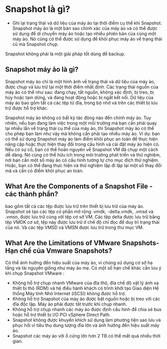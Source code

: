 # Snapshot là gì?
* Ghi lại trạng thái và dữ liệu của máy ảo tại thời điểm cụ thể khi Snapshot. Snapshot máy ảo là một bản sao chính xác của máy ảo và có thể được sử dụng để di chuyển máy ảo hoặc tạo nhiều phiên bản của cùng một máy ảo. Nó cũng có thể được sử dụng để khôi phục máy ảo về trạng thái cũ mà Snapshot chụp.

Snapshot không phải là một giải pháp tốt dùng để backup.
## Snapshot máy ảo là gì?
Snapshot máy ảo chỉ là một hình ảnh về trạng thái và dữ liệu của máy ảo, được chụp và lưu trữ tại một thời điểm nhất định. Các trạng thái nguồn của máy ảo có thể như sau: đang chạy, tắt nguồn, không xác định, bị treo, bị hủy hoặc tạm dừng, và đang hoạt động hoặc bị ngắt kết nối. Dữ liệu của máy ảo bao gồm tất cả các tệp từ đĩa, trong bộ nhớ và trên các thiết bị lưu trữ được hỗ trợ khác.

Snapshot máy ảo không có bất kỳ tác động nào đến chính máy ảo. Tuy nhiên, nếu bạn đang làm việc trong một môi trường mà bạn cần phải quay lại nhiều lần về trạng thái cụ thể của máy ảo, thì Snapshot máy ảo có thể cho phép bạn làm như vậy mà không cần phải tạo nhiều máy ảo. Ví dụ: bạn có thể sử dụng Snapshot máy ảo làm điểm khôi phục an toàn để thực hiện nâng cấp hoặc thực hiện thay đổi trong cấu hình và cài đặt máy ảo hiện có. Nếu có sự cố, bạn có thể hoàn nguyên về Snapshot VM đã chụp một cách dễ dàng. Nó cũng có thể hữu ích trong môi trường phát triển và thử nghiệm, nơi bạn cần một số máy ảo có cấu hình tương tự cho mục đích thử nghiệm. Hoặc, bạn có thể đang thực hiện và thử nghiệm lặp đi lặp lại một số thay đổi mã và cần có điểm khôi phục an toàn.

## What Are the Components of a Snapshot File - các thành phần?

bao gồm tất cả các tệp được lưu trữ trên thiết bị lưu trữ của máy ảo. Snapshot sẽ tạo các tệp có phần mở rộng .vmdk, -delta.vmdk, .vmsd và .vmsn, được lưu trữ cùng với tệp cơ sở VM. Các tệp delta được lưu trữ bằng tệp VMDK cơ sở, tệp này được lưu trữ ở chế độ chỉ đọc để duy trì trạng thái của nó. Và các tệp VMSD và VMSN được lưu trữ trong thư mục VM.

## What Are the Limitations of VMware Snapshots- Hạn chế của Vmware Snapshots?
Có thể ảnh hưởng đến hiệu suất của máy ảo, vì chúng sử dụng cơ sở hạ tầng và tài nguyên giống như máy ảo mẹ. Có một số hạn chế khác cần lưu ý khi chụp Snapshot VMware :
* Không hỗ trợ chụp nhanh VMware của đĩa thô, đĩa chế độ vật lý ánh xạ thiết bị thô (RDM) và hệ điều hành khách có trình khởi tạo Giao diện Hệ thống Máy tính Nhỏ Internet (iSCSI) không được hỗ trợ.
* Không hỗ trợ Snapshot của máy ảo được bật nguồn hoặc bị treo với các đĩa độc lập. Máy ảo phải được tắt trước khi chụp nhanh.
* Không hỗ trợ chụp nhanh các máy ảo được định cấu hình để chia sẻ bus hoặc hỗ trợ thiết bị I/O PCI vSphere Direct Path.
* Snapshot không được khuyến khích sử dụng làm phương tiện sao lưu và phục hồi vì tiêu thụ dung lượng đĩa lớn và ảnh hưởng đến hiệu suất máy ảo.
* Snapshot các máy ảo với ổ cứng lớn hơn 2 TB có thể mất quá nhiều thời gian.
